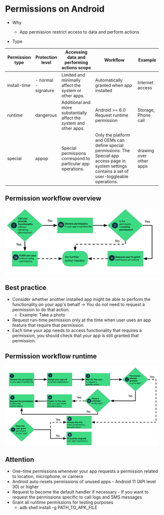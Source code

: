 # Permissions on Android

- Why
    - App permission restrict access to data and perform actions

- Type

| Permission type | Protection level| Accessing data and performing actions scope |Workflow | Example|
| ----------- | ----------- | ----------- | ----------- | ----------- | 
| install-time | - normal <br> - signature | Limited and minimally affect the system or other apps.| Automatically granted when app installed | Internet access|
| runtime | dangerous | Additional and more substantially affect the system and other apps. | Android >= 6.0 Request runtime permission| Storage, Phone call|
| special | appop | Special permissions correspond to particular app operations. | Only the platform and OEMs can define special permissions. The Special app access page in system settings contains a set of user-toggleable operations.| drawing over other apps|

## Permission workflow overview
![Permission workflow overview](permissions-workflow-overview.svg)

## Best practice
- Consider whether another installed app might be able to perform the functionality on your app's behalf -> You do not need to request a permission to do that action.
    - Example: Take a photo
- Request run-time permission only at the time when user uses an app feature that require that permission
- Each time your app needs to access functionality that requires a permission, you should check that your app is still granted that permission.

## Permission workflow runtime
![Permission workflow runtime](permissions-workflow-runtime.svg)

## Attention
- One-time permissions whenever your app requests a permission related to location, microphone, or camera
- Android auto-resets permissions of unused apps - Android 11 (API level 30) or higher
- Request to become the default handler if necessary - If you want to request the permissions specific to call logs and SMS messages
- Grant all runtime permissions for testing purposes
    - adb shell install -g PATH_TO_APK_FILE